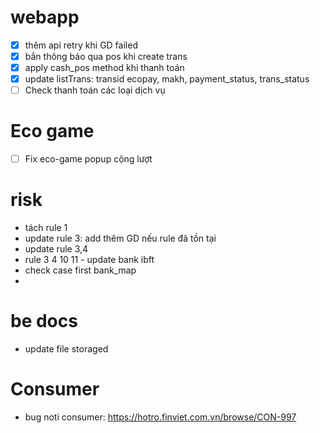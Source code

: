 
#  webapp
- [x] thêm api retry khi GD failed
- [x] bắn thông báo qua pos khi create trans
- [x] apply cash_pos method khi thanh toán
- [x] update listTrans: transid ecopay, makh, payment_status, trans_status 
- [ ]  Check thanh toán các loại dịch vụ

# Eco game

- [ ] Fix eco-game popup cộng lượt
# risk
- tách rule 1
- update rule 3: add thêm GD nếu rule đã tồn tại
- update rule 3,4 
- rule 3 4 10 11 - update bank ibft
- check case first bank_map
- 

# be docs
- update file storaged


# Consumer

- bug noti consumer: https://hotro.finviet.com.vn/browse/CON-997










